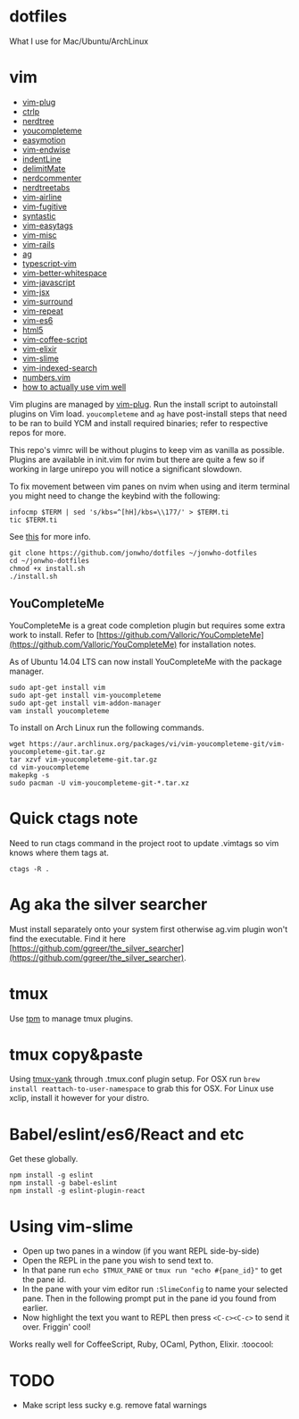 dotfiles
========

What I use for Mac/Ubuntu/ArchLinux

# vim
* [vim-plug](https://github.com/junegunn/vim-plug)
* [ctrlp](https://github.com/ctrlpvim/ctrlp.vim)
* [nerdtree](https://github.com/scrooloose/nerdtree)
* [youcompleteme](https://github.com/Valloric/YouCompleteMe)
* [easymotion](https://github.com/Lokaltog/vim-easymotion)
* [vim-endwise](https://github.com/tpope/vim-endwise)
* [indentLine](https://github.com/Yggdroot/indentLine)
* [delimitMate](https://github.com/Raimondi/delimitMate)
* [nerdcommenter](https://github.com/scrooloose/nerdcommenter)
* [nerdtreetabs](https://github.com/jistr/vim-nerdtree-tabs)
* [vim-airline](https://github.com/bling/vim-airline)
* [vim-fugitive](https://github.com/tpope/vim-fugitive)
* [syntastic](https://github.com/scrooloose/syntastic)
* [vim-easytags](https://github.com/xolox/vim-easytags)
* [vim-misc](https://github.com/xolox/vim-misc)
* [vim-rails](https://github.com/tpope/vim-rails)
* [ag](https://github.com/rking/ag.vim)
* [typescript-vim](https://github.com/leafgarland/typescript-vim)
* [vim-better-whitespace](https://github.com/ntpeters/vim-better-whitespace)
* [vim-javascript](https://github.com/pangloss/vim-javascript)
* [vim-jsx](https://github.com/mxw/vim-jsx)
* [vim-surround](https://github.com/tpope/vim-surround)
* [vim-repeat](https://github.com/tpope/vim-repeat)
* [vim-es6](https://github.com/isRuslan/vim-es6)
* [html5](https://github.com/othree/html5.vim)
* [vim-coffee-script](https://github.com/kchmck/vim-coffee-script)
* [vim-elixir](https://github.com/elixir/vim-elixir)
* [vim-slime](https://github.com/jpalardy/vim-slime)
* [vim-indexed-search](https://github.com/henrik/vim-indexed-search)
* [numbers.vim](https://github.com/myusuf3/numbers.vim)
* [how to actually use vim well](http://stackoverflow.com/questionj/1218390/what-is-your-most-productive-shortcut-with-vim/1220118#1220118)

Vim plugins are managed by [vim-plug](https://github.com/junegunn/vim-plug).
Run the install script to autoinstall plugins on Vim load. `youcompleteme` and
`ag` have post-install steps that need to be ran to build YCM and install
required binaries; refer to respective repos for more.

This repo's vimrc will be without plugins to keep vim as vanilla as possible.
Plugins are available in init.vim for nvim but there are quite a few so if
working in large unirepo you will notice a significant slowdown.

To fix movement between vim panes on nvim when using <C-h> and iterm terminal
you might need to change the keybind with the following:
```shell
infocmp $TERM | sed 's/kbs=^[hH]/kbs=\\177/' > $TERM.ti
tic $TERM.ti
```
See [this](https://github.com/neovim/neovim/issues/2048#issuecomment-78045837)
for more info.

```shell
git clone https://github.com/jonwho/dotfiles ~/jonwho-dotfiles
cd ~/jonwho-dotfiles
chmod +x install.sh
./install.sh
```

## YouCompleteMe
YouCompleteMe is a great code completion plugin but requires some extra work to
install. Refer to [https://github.com/Valloric/YouCompleteMe](https://github.com/Valloric/YouCompleteMe) for installation notes.

As of Ubuntu 14.04 LTS can now install YouCompleteMe with the package manager.
```
sudo apt-get install vim
sudo apt-get install vim-youcompleteme
sudo apt-get install vim-addon-manager
vam install youcompleteme
```

To install on Arch Linux run the following commands.
```
wget https://aur.archlinux.org/packages/vi/vim-youcompleteme-git/vim-youcompleteme-git.tar.gz
tar xzvf vim-youcompleteme-git.tar.gz
cd vim-youcompleteme
makepkg -s
sudo pacman -U vim-youcompleteme-git-*.tar.xz
```

# Quick ctags note
Need to run ctags command in the project root to update .vimtags so vim knows where them tags at.
```
ctags -R .
```

# Ag aka the silver searcher
Must install separately onto your system first otherwise ag.vim plugin won't find the executable.
Find it here [https://github.com/ggreer/the_silver_searcher](https://github.com/ggreer/the_silver_searcher).

# tmux
Use [tpm](https://github.com/tmux-plugins/tpm) to manage tmux plugins.

# tmux copy&paste
Using [tmux-yank](https://github.com/tmux-plugins/tmux-yank) through .tmux.conf plugin setup.
For OSX run ```brew install reattach-to-user-namespace``` to grab this for OSX.
For Linux use xclip, install it however for your distro.

# Babel/eslint/es6/React and etc
Get these globally.
```
npm install -g eslint
npm install -g babel-eslint
npm install -g eslint-plugin-react
```

# Using vim-slime
* Open up two panes in a window (if you want REPL side-by-side)
* Open the REPL in the pane you wish to send text to.
* In that pane run `echo $TMUX_PANE` or `tmux run "echo #{pane_id}"` to get the pane id.
* In the pane with your vim editor run `:SlimeConfig` to name your selected pane. Then in the following prompt put in the pane id you found from earlier.
* Now highlight the text you want to REPL then press `<C-c><C-c>` to send it over. Friggin' cool!

Works really well for CoffeeScript, Ruby, OCaml, Python, Elixir. :toocool:

# TODO
* Make script less sucky e.g. remove fatal warnings
